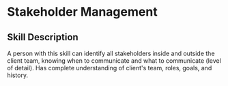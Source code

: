 # Stakeholder Management

## Skill Description
A person with this skill can identify all stakeholders inside and outside the client team, knowing when to communicate and what to communicate (level of detail).  Has complete understanding of client's team, roles, goals, and history.
